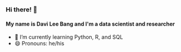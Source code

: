 ### Hi there! 👋
#### My name is Davi Lee Bang and I'm a data scientist and researcher 

- 🌱 I’m currently learning Python, R, and SQL 
- 😄 Pronouns: he/his


<!--
**dleebang/dleebang** is a ✨ _special_ ✨ repository because its `README.md` (this file) appears on your GitHub profile.

Here are some ideas to get you started:

- 🔭 I’m currently working on ...
- 🌱 I’m currently learning ...
- 👯 I’m looking to collaborate on ...
- 🤔 I’m looking for help with ...
- 💬 Ask me about ...
- 📫 How to reach me: ...
- 😄 Pronouns: ...
- ⚡ Fun fact: ...
-->
